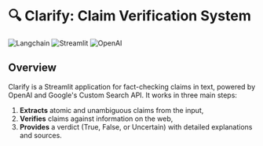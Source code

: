 # 🔍 Clarify: Claim Verification System
![Langchain](https://img.shields.io/badge/Langchain-blue)
![Streamlit](https://img.shields.io/badge/Streamlit-red)
![OpenAI](https://img.shields.io/badge/OpenAI-green)

## Overview
Clarify is a Streamlit application for fact-checking claims in text, powered by OpenAI and Google's Custom Search API. 
It works in three main steps:
1. **Extracts** atomic and unambiguous claims from the input,
2. **Verifies** claims against information on the web,
3. **Provides** a verdict (True, False, or Uncertain) with detailed explanations and sources.

